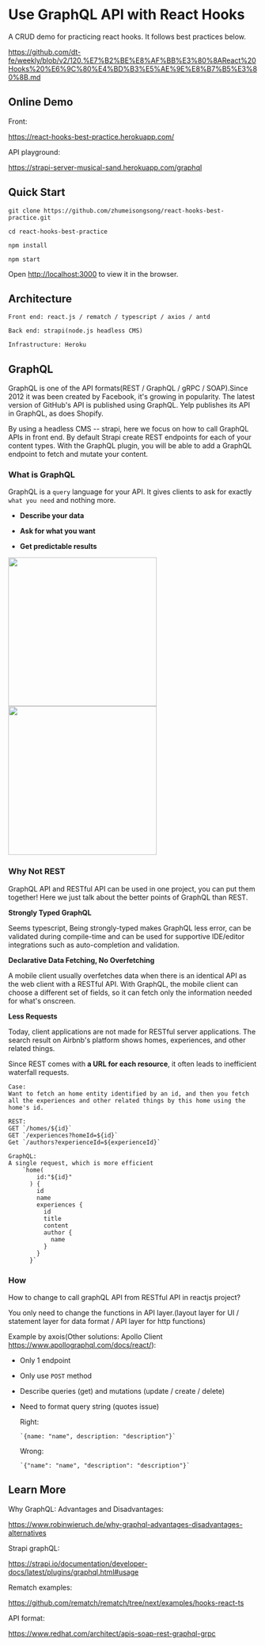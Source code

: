 # Use GraphQL API with React Hooks

A CRUD demo for practicing react hooks. It follows best practices below.

https://github.com/dt-fe/weekly/blob/v2/120.%E7%B2%BE%E8%AF%BB%E3%80%8AReact%20Hooks%20%E6%9C%80%E4%BD%B3%E5%AE%9E%E8%B7%B5%E3%80%8B.md

## Online Demo

Front:

https://react-hooks-best-practice.herokuapp.com/

API playground:

https://strapi-server-musical-sand.herokuapp.com/graphql

## Quick Start

```
git clone https://github.com/zhumeisongsong/react-hooks-best-practice.git

cd react-hooks-best-practice

npm install

npm start
```

Open [http://localhost:3000](http://localhost:3000) to view it in the browser.

## Architecture

```
Front end: react.js / rematch / typescript / axios / antd

Back end: strapi(node.js headless CMS)

Infrastructure: Heroku
```

## GraphQL

GraphQL is one of the API formats(REST / GraphQL / gRPC /  SOAP).Since 2012 it was been created by Facebook, it's growing in popularity. The latest version of GitHub's API is published using GraphQL. Yelp publishes its API in GraphQL, as does Shopify.

By using a headless CMS -- strapi, here we focus on how to call GraphQL APIs in front end. By default Strapi create REST endpoints for each of your content types. With the GraphQL plugin, you will be able to add a GraphQL endpoint to fetch and mutate your content.

### What is GraphQL

GraphQL is a `query` language for your API. It gives clients to ask for exactly `what you need` and nothing more. 

- **Describe your data**

- **Ask for what you want**

- **Get predictable results**

<img src="https://user-images.githubusercontent.com/18430762/108371913-99943600-7241-11eb-9fc2-e30d62b55f98.png" width="300">

<img src="https://user-images.githubusercontent.com/18430762/108372115-d19b7900-7241-11eb-99d5-31320ebe8880.png" width="300">

### Why Not REST

GraphQL API and RESTful API can be used in one project, you can put them together! Here we just talk about the better points of GraphQL than REST.

**Strongly Typed GraphQL**

Seems typescript, Being strongly-typed makes GraphQL less error, can be validated during compile-time and can be used for supportive IDE/editor integrations such as auto-completion and validation.

**Declarative Data Fetching, No Overfetching**

A mobile client usually overfetches data when there is an identical API as the web client with a RESTful API. With GraphQL, the mobile client can choose a different set of fields, so it can fetch only the information needed for what's onscreen.

**Less Requests**

Today, client applications are not made for RESTful server applications. The search result on Airbnb's platform shows homes, experiences, and other related things.

Since REST comes with **a URL for each resource**, it often leads to inefficient waterfall requests.

```
Case:
Want to fetch an home entity identified by an id, and then you fetch all the experiences and other related things by this home using the home's id.

REST:
GET `/homes/${id}`
GET `/experiences?homeId=${id}`
Get `/authors?experienceId=${experienceId}`

GraphQL: 
A single request, which is more efficient
    `home(
        id:"${id}"
      ) {
        id
        name
        experiences {
          id
          title
          content 
          author {
            name
          }
        }
      }`
``` 

### How

How to change to call graphQL API from RESTful API in reactjs project? 

You only need to change the functions in API layer.(layout layer for UI / statement layer for data format / API layer for http functions)

Example by axois(Other solutions: Apollo Client https://www.apollographql.com/docs/react/):
- Only 1 endpoint
- Only use `POST` method
- Describe queries (get) and mutations (update / create / delete)
- Need to format query string (quotes issue)
  
  Right:
  ```
  `{name: "name", description: "description"}`
  ```

  Wrong:
  ```
  `{"name": "name", "description": "description"}`
  ```

## Learn More

Why GraphQL: Advantages and Disadvantages:

https://www.robinwieruch.de/why-graphql-advantages-disadvantages-alternatives

Strapi graphQL:

https://strapi.io/documentation/developer-docs/latest/plugins/graphql.html#usage

Rematch examples:

https://github.com/rematch/rematch/tree/next/examples/hooks-react-ts

API format:

https://www.redhat.com/architect/apis-soap-rest-graphql-grpc


